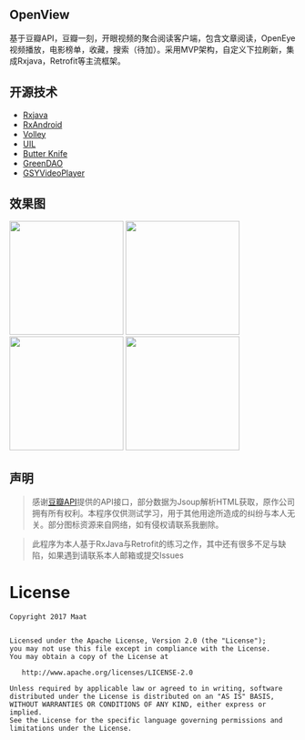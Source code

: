 ## OpenView

基于豆瓣API，豆瓣一刻，开眼视频的聚合阅读客户端，包含文章阅读，OpenEye视频播放，电影榜单，收藏，搜索（待加）。采用MVP架构，自定义下拉刷新，集成Rxjava，Retrofit等主流框架。

## 开源技术

- [Rxjava](https://github.com/ReactiveX/RxJava)
- [RxAndroid](https://github.com/ReactiveX/RxAndroid)
- [Volley](https://github.com/square/retrofit)
- [UIL](https://github.com/bumptech/glide)
- [Butter Knife](https://github.com/JakeWharton/butterknife)
- [GreenDAO](https://github.com/greenrobot/greenDAO)
- [GSYVideoPlayer](https://github.com/androidok/GSYVideoPlayer)

## 效果图
<img src="http://wx4.sinaimg.cn/mw690/6ab241dbgy1ffofv2gbvij20w01hc148.jpg" width = "200"/> <img src="http://wx4.sinaimg.cn/mw690/6ab241dbgy1ffofv23p4qj20w01hcgyl.jpg" width = "200"/> <img src="http://wx4.sinaimg.cn/mw690/6ab241dbgy1ffofv0td6hj20w01hcdsy.jpg" width = "200"/> <img src="http://wx4.sinaimg.cn/mw690/6ab241dbgy1ffofv25bspj20w01hcth8.jpg" width = "200"/>

## 声明

> 感谢[豆瓣API](https://developers.douban.com/wiki/?title=api_v2)提供的API接口，部分数据为Jsoup解析HTML获取，原作公司拥有所有权利。本程序仅供测试学习，用于其他用途所造成的纠纷与本人无关。部分图标资源来自网络，如有侵权请联系我删除。

> 此程序为本人基于RxJava与Retrofit的练习之作，其中还有很多不足与缺陷，如果遇到请联系本人邮箱或提交lssues



# License

```
Copyright 2017 Maat


Licensed under the Apache License, Version 2.0 (the "License");
you may not use this file except in compliance with the License.
You may obtain a copy of the License at

   http://www.apache.org/licenses/LICENSE-2.0

Unless required by applicable law or agreed to in writing, software
distributed under the License is distributed on an "AS IS" BASIS,
WITHOUT WARRANTIES OR CONDITIONS OF ANY KIND, either express or implied.
See the License for the specific language governing permissions and
limitations under the License.
```
